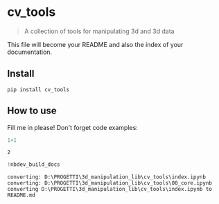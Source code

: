 # cv_tools
> A collection of tools for manipulating 3d and 3d data


This file will become your README and also the index of your documentation.

## Install

`pip install cv_tools`

## How to use

Fill me in please! Don't forget code examples:

```python
1+1
```




    2



```python
!nbdev_build_docs 
```

    converting: D:\PROGETTI\3d_manipulation_lib\cv_tools\index.ipynb
    converting: D:\PROGETTI\3d_manipulation_lib\cv_tools\00_core.ipynb
    converting D:\PROGETTI\3d_manipulation_lib\cv_tools\index.ipynb to README.md
    
